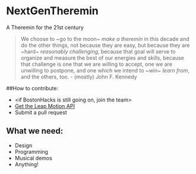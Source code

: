 # NextGenTheremin
A Theremin for the 21st century

>We choose to ~go to the moon~ *make a theremin* in this decade and do the other things, not because they are easy, but because they are ~hard~ *reasonably challenging*, because that goal will serve to organize and measure the best of our energies and skills, because that challenge is one that we are willing to accept, one we are unwilling to postpone, and one which we intend to ~win~ *learn from*, and the others, too.
      - (mostly) John F. Kennedy
  
##How to contribute:
  * \<if BostonHacks is still going on, join the team\>
  * [Get the Leap Motion API](https://developer.leapmotion.com/downloads/skeletal-beta?platform=windows&version=2.3.1.31549)
  * Submit a pull request
  
## What we need:
* Design
* Programming
* Musical demos
* Anything!
